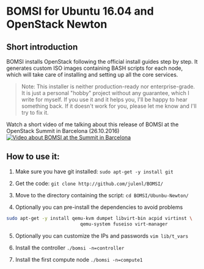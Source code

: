 
# BOMSI for Ubuntu 16.04 and OpenStack Newton
## Short introduction
BOMSI installs OpenStack following the official install guides step by step. It generates custom ISO images containing BASH scripts for each node, which will take care of installing and setting up all the core services.

> Note: This installer is neither production-ready nor enterprise-grade. It is just a personal "hobby" project without any guarantee, which I write for myself. If you use it and it helps you, I'll be happy to hear something back. If it doesn't work for you, please let me know and I'll try to fix it.


Watch a short video of me talking about this release of BOMSI at the OpenStack Summit in Barcelona (26.10.2016)
[![Video about BOMSI at the Summit in Barcelona](https://i.ytimg.com/vi/NC9owNXhQO0/hqdefault.jpg?custom=true&w=196&h=110&stc=true&jpg444=true&jpgq=90&sp=68&sigh=G5R0Q2bEC_8iEejWSQtsIF9p3bc)](https://www.youtube.com/watch?v=NC9owNXhQO0)

## How to use it:
1. Make sure you have git installed:
`sudo apt-get -y install git`

2. Get the code:
`git clone http://github.com/julenl/BOMSI/`

3. Move to the directory containing the script:
`cd BOMSI/Ubunbu-Newton/`

4. Optionally you can pre-install the dependencies to avoid problems
``` bash
sudo apt-get -y install qemu-kvm dumpet libvirt-bin acpid virtinst \
                           qemu-system fuseiso virt-manager
```
5. Optionally you can customize the IPs and passwords
`vim lib/t_vars`

6. Install the controller
`./bomsi -n=controller`

7. Install the first compute node
`./bomsi -n=compute1`




